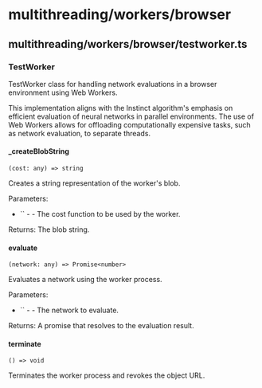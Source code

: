 # multithreading/workers/browser

## multithreading/workers/browser/testworker.ts

### TestWorker

TestWorker class for handling network evaluations in a browser environment using Web Workers.

This implementation aligns with the Instinct algorithm's emphasis on efficient evaluation of
neural networks in parallel environments. The use of Web Workers allows for offloading
computationally expensive tasks, such as network evaluation, to separate threads.

#### _createBlobString

`(cost: any) => string`

Creates a string representation of the worker's blob.

Parameters:
- `` - - The cost function to be used by the worker.

Returns: The blob string.

#### evaluate

`(network: any) => Promise<number>`

Evaluates a network using the worker process.

Parameters:
- `` - - The network to evaluate.

Returns: A promise that resolves to the evaluation result.

#### terminate

`() => void`

Terminates the worker process and revokes the object URL.
